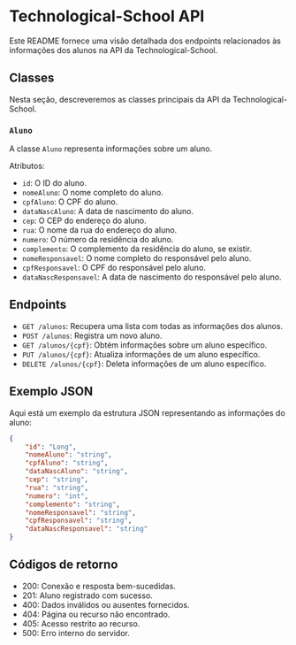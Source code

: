 ﻿# Technological-School API

Este README fornece uma visão detalhada dos endpoints relacionados às informações dos alunos na API da Technological-School.

## Classes

Nesta seção, descreveremos as classes principais da API da Technological-School.

### `Aluno`

A classe `Aluno` representa informações sobre um aluno.

Atributos:
- `id`: O ID do aluno.
- `nomeAluno`: O nome completo do aluno.
- `cpfAluno`: O CPF do aluno.
- `dataNascAluno`: A data de nascimento do aluno.
- `cep`: O CEP do endereço do aluno.
- `rua`: O nome da rua do endereço do aluno.
- `numero`: O número da residência do aluno.
- `complemento`: O complemento da residência do aluno, se existir.
- `nomeResponsavel`: O nome completo do responsável pelo aluno.
- `cpfResponsavel`: O CPF do responsável pelo aluno.
- `dataNascResponsavel`: A data de nascimento do responsável pelo aluno.

## Endpoints

- `GET /alunos`: Recupera uma lista com todas as informações dos alunos.
- `POST /alunos`: Registra um novo aluno.
- `GET /alunos/{cpf}`: Obtém informações sobre um aluno específico.
- `PUT /alunos/{cpf}`: Atualiza informações de um aluno específico.
- `DELETE /alunos/{cpf}`: Deleta informações de um aluno específico.

## Exemplo JSON

Aqui está um exemplo da estrutura JSON representando as informações do aluno:

```json
{
    "id": "Long",
    "nomeAluno": "string",
    "cpfAluno": "string",
    "dataNascAluno": "string",
    "cep": "string",
    "rua": "string",
    "numero": "int",
    "complemento": "string",
    "nomeResponsavel": "string",
    "cpfResponsavel": "string",
    "dataNascResponsavel": "string"
}
```
## Códigos de retorno
- 200: Conexão e resposta bem-sucedidas.
- 201: Aluno registrado com sucesso.
- 400: Dados inválidos ou ausentes fornecidos.
- 404: Página ou recurso não encontrado.
- 405: Acesso restrito ao recurso.
- 500: Erro interno do servidor.
